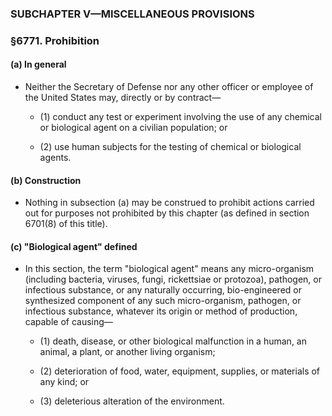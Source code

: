 ### SUBCHAPTER V—MISCELLANEOUS PROVISIONS

### §6771. Prohibition
#### (a) In general
* Neither the Secretary of Defense nor any other officer or employee of the United States may, directly or by contract—

  * (1) conduct any test or experiment involving the use of any chemical or biological agent on a civilian population; or

  * (2) use human subjects for the testing of chemical or biological agents.

#### (b) Construction
* Nothing in subsection (a) may be construed to prohibit actions carried out for purposes not prohibited by this chapter (as defined in section 6701(8) of this title).

#### (c) "Biological agent" defined
* In this section, the term "biological agent" means any micro-organism (including bacteria, viruses, fungi, rickettsiae or protozoa), pathogen, or infectious substance, or any naturally occurring, bio-engineered or synthesized component of any such micro-organism, pathogen, or infectious substance, whatever its origin or method of production, capable of causing—

  * (1) death, disease, or other biological malfunction in a human, an animal, a plant, or another living organism;

  * (2) deterioration of food, water, equipment, supplies, or materials of any kind; or

  * (3) deleterious alteration of the environment.